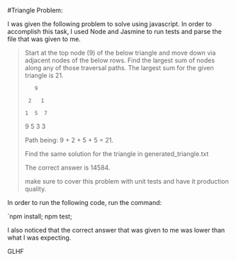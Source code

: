 #Triangle Problem:

I was given the following problem to solve using javascript. In order to
accomplish this task, I used Node and Jasmine to run tests and parse the file
that was given to me.

> Start at the top node (9) of the below triangle and move down via adjacent nodes of the below rows. Find the largest sum of nodes along any of those traversal paths. The largest sum for the given triangle is 21.
> 
>        9
> 
>      2   1
> 
>     1  5  7
> 
>   9  5  3  3
> 
> Path being: 9 + 2 + 5 + 5 = 21.
> 
> Find the same solution for the triangle in generated_triangle.txt
> 
> The correct answer is 14584.
> 
> make sure to cover this problem with unit tests and have it production quality.

In order to run the following code, run the command:

`npm install; npm test;

I also noticed that the correct answer that was given to me was lower than what
I was expecting.

GLHF